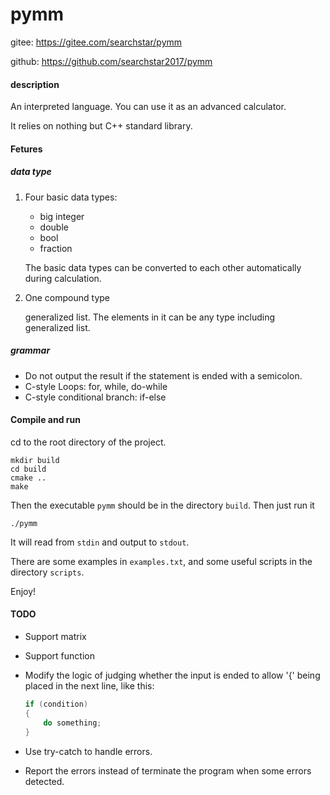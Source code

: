 # pymm

gitee: <https://gitee.com/searchstar/pymm>

github: <https://github.com/searchstar2017/pymm>

#### description

An interpreted language. You can use it as an advanced calculator.

It relies on nothing but C++ standard library.

#### Fetures

##### data type

1. Four basic data types:

    - big integer
    - double
    - bool
    - fraction

    The basic data types can be converted to each other automatically during calculation.

2. One compound type

    generalized list. The elements in it can be any type including generalized list.

##### grammar

- Do not output the result if the statement is ended with a semicolon.
- C-style Loops: for, while, do-while
- C-style conditional branch: if-else

#### Compile and run

cd to the root directory of the project.

```shell
mkdir build
cd build
cmake ..
make
```

Then the executable ```pymm``` should be in the directory ```build```. Then just run it

```shell
./pymm
```

It will read from ```stdin``` and output to ```stdout```.

There are some examples in ```examples.txt```, and some useful scripts in the directory ```scripts```.

Enjoy!

#### TODO

- Support matrix
- Support function
- Modify the logic of judging whether the input is ended to allow '{' being placed in the next line, like this:

    ```c
    if (condition)
    {
        do something;
    }
    ```

- Use try-catch to handle errors.
- Report the errors instead of terminate the program when some errors detected.
